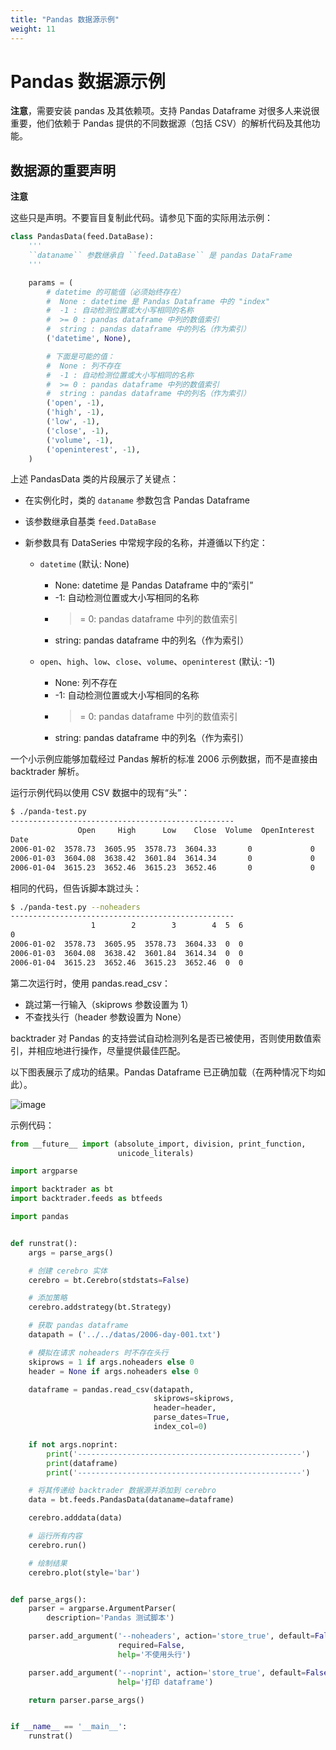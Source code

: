 ```yaml
---
title: "Pandas 数据源示例"
weight: 11
---
```


# Pandas 数据源示例

**注意**，需要安装 pandas 及其依赖项。支持 Pandas Dataframe 对很多人来说很重要，他们依赖于 Pandas 提供的不同数据源（包括 CSV）的解析代码及其他功能。

## 数据源的重要声明

**注意**

这些只是声明。不要盲目复制此代码。请参见下面的实际用法示例：

```python
class PandasData(feed.DataBase):
    '''
    ``dataname`` 参数继承自 ``feed.DataBase`` 是 pandas DataFrame
    '''

    params = (
        # datetime 的可能值（必须始终存在）
        #  None : datetime 是 Pandas Dataframe 中的 "index"
        #  -1 : 自动检测位置或大小写相同的名称
        #  >= 0 : pandas dataframe 中列的数值索引
        #  string : pandas dataframe 中的列名（作为索引）
        ('datetime', None),

        # 下面是可能的值：
        #  None : 列不存在
        #  -1 : 自动检测位置或大小写相同的名称
        #  >= 0 : pandas dataframe 中列的数值索引
        #  string : pandas dataframe 中的列名（作为索引）
        ('open', -1),
        ('high', -1),
        ('low', -1),
        ('close', -1),
        ('volume', -1),
        ('openinterest', -1),
    )
```

上述 PandasData 类的片段展示了关键点：

- 在实例化时，类的 `dataname` 参数包含 Pandas Dataframe
- 该参数继承自基类 `feed.DataBase`
- 新参数具有 DataSeries 中常规字段的名称，并遵循以下约定：

  - `datetime` (默认: None)
    - None: datetime 是 Pandas Dataframe 中的“索引”
    - -1: 自动检测位置或大小写相同的名称
    - >= 0: pandas dataframe 中列的数值索引
    - string: pandas dataframe 中的列名（作为索引）

  - `open`、`high`、`low`、`close`、`volume`、`openinterest` (默认: -1)
    - None: 列不存在
    - -1: 自动检测位置或大小写相同的名称
    - >= 0: pandas dataframe 中列的数值索引
    - string: pandas dataframe 中的列名（作为索引）

一个小示例应能够加载经过 Pandas 解析的标准 2006 示例数据，而不是直接由 backtrader 解析。

运行示例代码以使用 CSV 数据中的现有“头”：

```sh
$ ./panda-test.py
--------------------------------------------------
               Open     High      Low    Close  Volume  OpenInterest
Date
2006-01-02  3578.73  3605.95  3578.73  3604.33       0             0
2006-01-03  3604.08  3638.42  3601.84  3614.34       0             0
2006-01-04  3615.23  3652.46  3615.23  3652.46       0             0
```

相同的代码，但告诉脚本跳过头：

```sh
$ ./panda-test.py --noheaders
--------------------------------------------------
                  1        2        3        4  5  6
0
2006-01-02  3578.73  3605.95  3578.73  3604.33  0  0
2006-01-03  3604.08  3638.42  3601.84  3614.34  0  0
2006-01-04  3615.23  3652.46  3615.23  3652.46  0  0
```

第二次运行时，使用 pandas.read_csv：
- 跳过第一行输入（skiprows 参数设置为 1）
- 不查找头行（header 参数设置为 None）

backtrader 对 Pandas 的支持尝试自动检测列名是否已被使用，否则使用数值索引，并相应地进行操作，尽量提供最佳匹配。

以下图表展示了成功的结果。Pandas Dataframe 已正确加载（在两种情况下均如此）。

![image](link-to-image)

示例代码：

```python
from __future__ import (absolute_import, division, print_function,
                        unicode_literals)

import argparse

import backtrader as bt
import backtrader.feeds as btfeeds

import pandas


def runstrat():
    args = parse_args()

    # 创建 cerebro 实体
    cerebro = bt.Cerebro(stdstats=False)

    # 添加策略
    cerebro.addstrategy(bt.Strategy)

    # 获取 pandas dataframe
    datapath = ('../../datas/2006-day-001.txt')

    # 模拟在请求 noheaders 时不存在头行
    skiprows = 1 if args.noheaders else 0
    header = None if args.noheaders else 0

    dataframe = pandas.read_csv(datapath,
                                skiprows=skiprows,
                                header=header,
                                parse_dates=True,
                                index_col=0)

    if not args.noprint:
        print('--------------------------------------------------')
        print(dataframe)
        print('--------------------------------------------------')

    # 将其传递给 backtrader 数据源并添加到 cerebro
    data = bt.feeds.PandasData(dataname=dataframe)

    cerebro.adddata(data)

    # 运行所有内容
    cerebro.run()

    # 绘制结果
    cerebro.plot(style='bar')


def parse_args():
    parser = argparse.ArgumentParser(
        description='Pandas 测试脚本')

    parser.add_argument('--noheaders', action='store_true', default=False,
                        required=False,
                        help='不使用头行')

    parser.add_argument('--noprint', action='store_true', default=False,
                        help='打印 dataframe')

    return parser.parse_args()


if __name__ == '__main__':
    runstrat()
```
